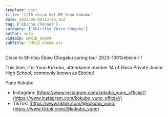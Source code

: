 ```yaml
---
template: post
title: '1/10 ebism Vol.05 Yuno Kokubo'
date: 2023-06-09T13:00:16Z
tag: ['Ebichu Channel']
category: ['Shiritsu Ebisu Chugaku']
author: auto 
videoID: EMR1B_8deR4
subTitle: EMR1B_8deR4.vtt
---
```

Close to Shiritsu Ebisu Chugaku spring tour 2023-100%ebism-! !

This time, it is Yuno Kokubo, attendance number 14 of Ebisu Private Junior High School, commonly known as Ebichu!

Yuno Kokubo 

- Instagram: [https://www.instagram.com/kokubo_yuno_official/](https://www.instagram.com/kokubo_yuno_official/)
- TikTok: [https://www.tiktok.com/@kokubo_yuno](https://www.tiktok.com/@kokubo_yuno)